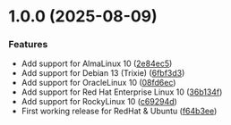 # 1.0.0 (2025-08-09)


### Features

* Add support for AlmaLinux 10 ([2e84ec5](https://github.com/de-it-krachten/ansible-role-kvm/commit/2e84ec5d38efa640c7c9ac7c7056017116e86eec))
* Add support for Debian 13 (Trixie) ([6fbf3d3](https://github.com/de-it-krachten/ansible-role-kvm/commit/6fbf3d3ad32ba172cd2fd2fc4a5b7009bbe6f1a7))
* Add support for OracleLinux 10 ([08fd6ec](https://github.com/de-it-krachten/ansible-role-kvm/commit/08fd6ec675687662454bb4f50c0ef84263118495))
* Add support for Red Hat Enterprise Linux 10 ([36b134f](https://github.com/de-it-krachten/ansible-role-kvm/commit/36b134f8e1be8e59a4a5d8362255aeae3f15b1ef))
* Add support for RockyLinux 10 ([c69294d](https://github.com/de-it-krachten/ansible-role-kvm/commit/c69294de4216cf9cc75824db26048a8750b0fd57))
* First working release for RedHat & Ubuntu ([f64b3ee](https://github.com/de-it-krachten/ansible-role-kvm/commit/f64b3eed9e177a21b51792afb1601af9a2360f69))
